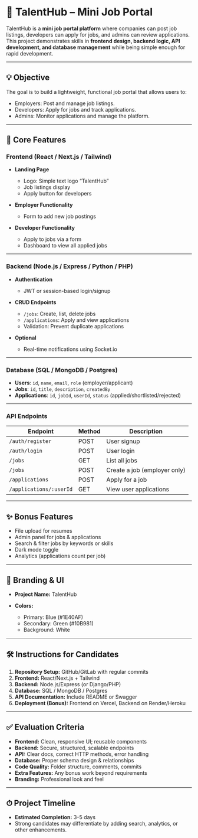 
# 🎯 TalentHub – Mini Job Portal

TalentHub is a **mini job portal platform** where companies can post job listings, developers can apply for jobs, and admins can review applications. This project demonstrates skills in **frontend design, backend logic, API development, and database management** while being simple enough for rapid development.

---

## 💡 Objective

The goal is to build a lightweight, functional job portal that allows users to:

* Employers: Post and manage job listings.
* Developers: Apply for jobs and track applications.
* Admins: Monitor applications and manage the platform.

---

## 🔹 Core Features

### Frontend (React / Next.js / Tailwind)

* **Landing Page**

  * Logo: Simple text logo “TalentHub”
  * Job listings display
  * Apply button for developers

* **Employer Functionality**

  * Form to add new job postings

* **Developer Functionality**

  * Apply to jobs via a form
  * Dashboard to view all applied jobs

---

### Backend (Node.js / Express / Python / PHP)

* **Authentication**

  * JWT or session-based login/signup

* **CRUD Endpoints**

  * `/jobs`: Create, list, delete jobs
  * `/applications`: Apply and view applications
  * Validation: Prevent duplicate applications

* **Optional**

  * Real-time notifications using Socket.io

---

### Database (SQL / MongoDB / Postgres)

* **Users**: `id`, `name`, `email`, `role` (employer/applicant)
* **Jobs**: `id`, `title`, `description`, `createdBy`
* **Applications**: `id`, `jobId`, `userId`, `status` (applied/shortlisted/rejected)

---

### API Endpoints

| Endpoint                | Method | Description                  |
| ----------------------- | ------ | ---------------------------- |
| `/auth/register`        | POST   | User signup                  |
| `/auth/login`           | POST   | User login                   |
| `/jobs`                 | GET    | List all jobs                |
| `/jobs`                 | POST   | Create a job (employer only) |
| `/applications`         | POST   | Apply for a job              |
| `/applications/:userId` | GET    | View user applications       |

---

## ✨ Bonus Features

* File upload for resumes
* Admin panel for jobs & applications
* Search & filter jobs by keywords or skills
* Dark mode toggle
* Analytics (applications count per job)

---

## 🎨 Branding & UI

* **Project Name:** TalentHub
* **Colors:**

  * Primary: Blue (#1E40AF)
  * Secondary: Green (#10B981)
  * Background: White

---

## 🛠 Instructions for Candidates

1. **Repository Setup:** GitHub/GitLab with regular commits
2. **Frontend:** React/Next.js + Tailwind
3. **Backend:** Node.js/Express (or Django/PHP)
4. **Database:** SQL / MongoDB / Postgres
5. **API Documentation:** Include README or Swagger
6. **Deployment (Bonus):** Frontend on Vercel, Backend on Render/Heroku

---

## ✅ Evaluation Criteria

* **Frontend:** Clean, responsive UI; reusable components
* **Backend:** Secure, structured, scalable endpoints
* **API:** Clear docs, correct HTTP methods, error handling
* **Database:** Proper schema design & relationships
* **Code Quality:** Folder structure, comments, commits
* **Extra Features:** Any bonus work beyond requirements
* **Branding:** Professional look and feel

---

## ⏱ Project Timeline

* **Estimated Completion:** 3–5 days
* Strong candidates may differentiate by adding search, analytics, or other enhancements.

